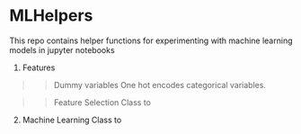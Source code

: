 # MLHelpers

This repo contains helper functions for experimenting with machine learning models in jupyter notebooks

1. Features
>> Dummy variables
One hot encodes categorical variables.

>> Feature Selection
Class to 

2. Machine Learning
Class to 
